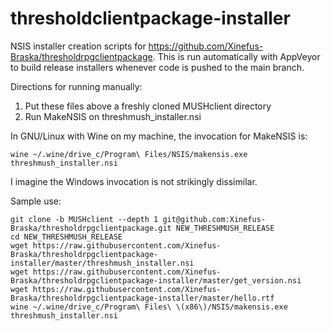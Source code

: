 # thresholdclientpackage-installer
NSIS installer creation scripts for https://github.com/Xinefus-Braska/thresholdrpgclientpackage. This is run automatically with AppVeyor to build release installers whenever code is pushed to the main branch.


Directions for running manually:

1. Put these files above a freshly cloned MUSHclient directory
2. Run MakeNSIS on threshmush_installer.nsi

In GNU/Linux with Wine on my machine, the invocation for MakeNSIS is:

`wine ~/.wine/drive_c/Program\ Files/NSIS/makensis.exe threshmush_installer.nsi`

I imagine the Windows invocation is not strikingly dissimilar.

Sample use:
```
git clone -b MUSHclient --depth 1 git@github.com:Xinefus-Braska/thresholdrpgclientpackage.git NEW_THRESHMUSH_RELEASE
cd NEW_THRESHMUSH_RELEASE
wget https://raw.githubusercontent.com/Xinefus-Braska/thresholdrpgclientpackage-installer/master/threshmush_installer.nsi
wget https://raw.githubusercontent.com/Xinefus-Braska/thresholdrpgclientpackage-installer/master/get_version.nsi
wget https://raw.githubusercontent.com/Xinefus-Braska/thresholdrpgclientpackage-installer/master/hello.rtf
wine ~/.wine/drive_c/Program\ Files\ \(x86\)/NSIS/makensis.exe threshmush_installer.nsi
```
